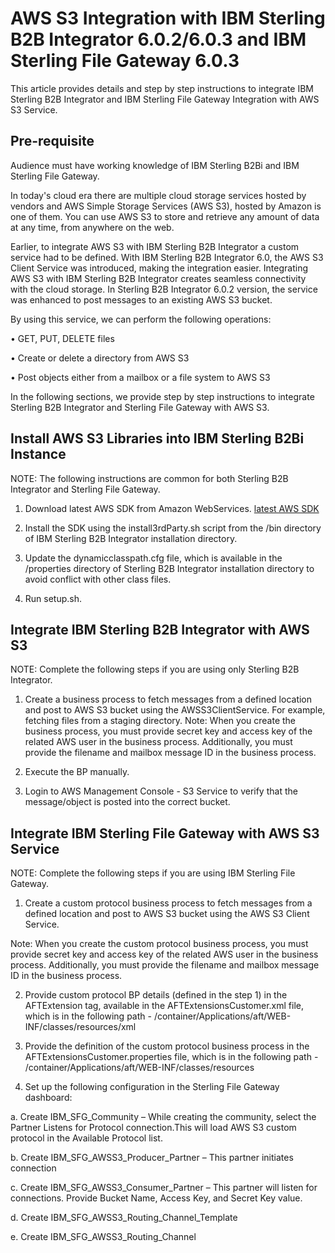 # AWS S3 Integration with IBM Sterling B2B Integrator 6.0.2/6.0.3 and IBM Sterling File Gateway 6.0.3
This article provides details and step by step instructions to integrate IBM Sterling B2B Integrator and IBM Sterling File Gateway Integration with AWS S3 Service. 
## Pre-requisite
Audience must have working knowledge of IBM Sterling B2Bi and IBM Sterling File Gateway.

In today's cloud era there are multiple cloud storage services hosted by vendors and AWS Simple Storage Services (AWS S3), hosted by Amazon is one of them. You can use AWS S3 to store and retrieve any amount of data at any time, from anywhere on the web.

Earlier, to integrate AWS S3 with IBM Sterling B2B Integrator a custom service had to be defined. With IBM Sterling B2B Integrator 6.0, the AWS S3 Client Service was introduced, making the integration easier. Integrating AWS S3 with IBM Sterling B2B Integrator creates seamless connectivity with the cloud storage. In Sterling B2B Integrator 6.0.2 version, the service was enhanced to post messages to an existing AWS S3 bucket.

By using this service, we can perform the following operations:

  •	GET, PUT, DELETE files

  •	Create or delete a directory from AWS S3

  •	Post objects either from a mailbox or a file system to AWS S3

In the following sections, we provide step by step instructions to integrate Sterling B2B Integrator and Sterling File Gateway with AWS S3.

## Install AWS S3 Libraries into IBM Sterling B2Bi Instance
NOTE: The following instructions are common for both Sterling B2B Integrator and Sterling File Gateway.

1.	Download latest AWS SDK from Amazon WebServices.
[latest AWS SDK](https://sdk-for-java.amazonwebservices.com/latest/aws-java-sdk.zip)

2.	Install the SDK using the install3rdParty.sh script from the /bin directory of IBM Sterling B2B Integrator installation directory.

3.	Update the dynamicclasspath.cfg file, which is available in the /properties directory of Sterling B2B Integrator installation directory to avoid conflict with other class files.

4.	Run setup.sh.

## Integrate IBM Sterling B2B Integrator with AWS S3

NOTE: Complete the following steps if you are using only Sterling B2B Integrator.

1.	Create a business process to fetch messages from a defined location and post to AWS S3 bucket using the AWSS3ClientService. For example, fetching files from a staging directory.
Note: When you create the business process, you must provide secret key and access key of the related AWS user in the business process. Additionally, you must provide the filename and mailbox message ID in the business process.

2.	Execute the BP manually.

3.	Login to AWS Management Console - S3 Service to verify that the message/object is posted into the correct bucket.

## Integrate IBM Sterling File Gateway with AWS S3 Service

NOTE: Complete the following steps if you are using IBM Sterling File Gateway.

1.	Create a custom protocol business process to fetch messages from a defined location and post to AWS S3 bucket using the AWS S3 Client Service.

Note: When you create the custom protocol business process, you must provide secret key and access key of the related AWS user in the business process. Additionally, you must provide the filename and mailbox message ID in the business process.

2.	Provide custom protocol BP details (defined in the step 1) in the AFTExtension tag, available in the AFTExtensionsCustomer.xml file, which is in the following path - <B2BiInstallationDirectory>/container/Applications/aft/WEB-INF/classes/resources/xml 

3.	Provide the definition of the custom protocol business process in the AFTExtensionsCustomer.properties file, which is in the following path - <B2BiInstallationDirectory>/container/Applications/aft/WEB-INF/classes/resources

4.	Set up the following configuration in the Sterling File Gateway dashboard:

  a.	Create IBM_SFG_Community – While creating the community, select the Partner Listens for Protocol connection.This will      load AWS S3 custom protocol in the Available Protocol list.

  b.	Create IBM_SFG_AWSS3_Producer_Partner – This partner initiates connection

  c.	Create IBM_SFG_AWSS3_Consumer_Partner – This partner will listen for connections. Provide Bucket Name, Access Key, and Secret Key value.

  d.	Create IBM_SFG_AWSS3_Routing_Channel_Template

  e.	Create IBM_SFG_AWSS3_Routing_Channel
